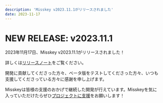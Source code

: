 ```yaml
---
description: 'Misskey v2023.11.1がリリースされました'
date: 2023-11-17
---
```


# NEW RELEASE: v2023.11.1

2023年11月17日、Misskey v2023.11.1がリリースされました！

詳しくは[リリースノート](https://misskey-hub.net/docs/releases.html)をご覧ください。

開発に貢献してくださった方々、ベータ版をテストしてくださった方々、いつも支援してくださっている方々に感謝を申し上げます。

Misskeyは皆様の支援のおかげで継続した開発が行えています。Misskeyを気に入っていただけたらぜひ[プロジェクトに支援](https://misskey-hub.net/docs/donate.html)をお願いします！
